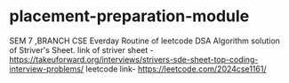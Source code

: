 # placement-preparation-module
SEM 7 ,BRANCH CSE
Everday Routine of leetcode DSA Algorithm solution of Striver's Sheet.
link of striver sheet - https://takeuforward.org/interviews/strivers-sde-sheet-top-coding-interview-problems/
leetcode link- https://leetcode.com/2024cse1161/


